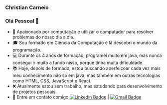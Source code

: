 ### Christian Carneio
### Olá Pessoal 👋

- 🧡 Apaixonado por computação e utilizar o computador para resolver problemas do nosso dia a dia.
- 🎓 Sou formado em Ciência da Computação e lá descobri o mundo da programação.
- 💻 Durante os 4 anos de formação, programei muito em java, mas nunca consegui ir muito a fundo nisso, porque tinha muita dificuldade.
- 📚 Hoje, depois de formado, estou buscando aperfeiçoar cada vez mais meu conhecimento não só em java, mas também em outras tecnologias como HTML, CSS, JavaScript e React.
- ❌ Atualmente estou sem trabalho, mas estudando para desenvolvimento de projetos pessoais.
- 📱 Entre em contato comigo:[![Linkedin Badge](https://img.shields.io/badge/-ChristianCarneiro-blue?style=flat-square&logo=Linkedin&logoColor=white&link=https://https://www.linkedin.com/in/christian-carneiro-b31ab8156)](https://www.linkedin.com/in/christian-carneiro-b31ab8156) 
|  [![Gmail Badge](https://img.shields.io/badge/-chri.tuck@gmail.com-c14438?style=flat-square&logo=Gmail&logoColor=white&link=mailto:chri.tuck@gmail.com)](mailto:chri.tuck@gmail.com)
